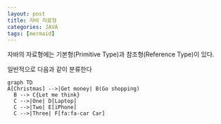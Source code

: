 ```yaml
---
layout: post
title: 자바 자료형
categories: JAVA
tags: [mermaid]
---
```

자바의 자료형에는 기본형(Primitive Type)과 참조형(Reference Type)이 있다.

일반적으로 다음과 같이 분류한다
```mermaid!
graph TD
A[Christmas] -->|Get money| B(Go shopping)
  B --> C{Let me think}
  C -->|One| D[Laptop]
  C -->|Two| E[iPhone]
  C -->|Three| F[fa:fa-car Car]
```
